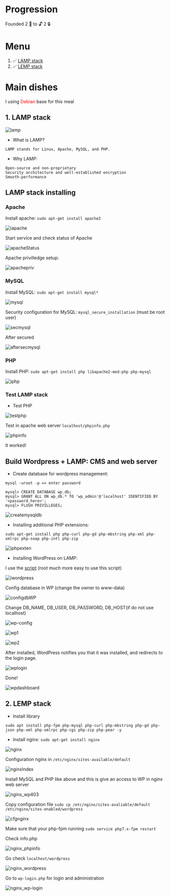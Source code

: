 # Progression

Founded 2 :key: to :unlock: 2 :lock:

# Menu

<ol>
    <li> ✅
        <a href='#1'>
            LAMP stack
        </a>
    </li>
    <li> ✅
        <a href='#2'>
            LEMP stack
        </a>
    </li>
</ol>

# Main dishes

I using <span style="color: red;"> Debian </span> base for this meal

<div id='1'></div>

## 1. LAMP stack

![lamp](images/lamp.png)

* What is LAMP?

```
LAMP stands for Linux, Apache, MySQL, and PHP.
```

* Why LAMP:

```
Open-source and non-proprietary
Security architecture and well-established encryption
Smooth-performance
```

<h2><b> LAMP stack installing </b></h2>

<h3><b>Apache</b></h3>

Install apache: `sudo apt-get install apache2` 

![iapache](images/iapache.png)

Start service and check status of Apache

![apacheStatus](images/apacheStatus.png)

Apache privilledge setup:

![apachepriv](images/apachepriv.png)

<h3><b>MySQL</b></h3>

Install MySQL: `sudo apt-get install mysql*`

![mysql](images/mysql.png)

Security configuration for MySQL: `mysql_secure_installation` (must be root user)

![secmysql](images/secmysql.png)

After secured

![aftersecmysql](images/aftersecmysql.png)

<h3><b>PHP</b></h3>

Install PHP: `sudo apt-get install php libapache2-mod-php php-mysql`

![iphp](images/iphp.png)

<h3><b>Test LAMP stack</b></h3>

* Test PHP

![testphp](images/testphp.png)

Test in apache web server `localhost/phpinfo.php`

![phpinfo](images/phpinfo.png)

It worked!

<h2><b>Build Wordpress + LAMP: CMS and web server</b></h2> 

* Create database for wordpress management:

```
mysql -uroot -p => enter password

mysql> CREATE DATABASE wp_db;
mysql> GRANT ALL ON wp_db.* TO 'wp_admin'@'localhost' IDENTIFIED BY '<password_here>';
mysql> FLUSH PRIVILLEGES;
```
![createmysqldb](images/createmysqldb.png)

* Installing additional PHP extensions:

```
sudo apt-get install php php-curl php-gd php-mbstring php-xml php-xmlrpc php-soap php-intl php-zip
```

![iphpexten](images/iphpexten.png)

* Installing WordPress on LAMP:

I use the <a href=https://raw.githubusercontent.com/exortv123/vietnix-report/master/script/iLAMP_WP.sh>script</a> (root much more easy to use this script)

![iwordpress](images/iwordpress.png)

Config database in WP (change the owner to www-data)

![configdbWP](images/configdbWP.png)

Change DB_NAME, DB_USER, DB_PASSWORD, DB_HOST(if do not use localhost)

![wp-config](images/wp-config.png)

![wp1](images/wp1.png)

![wp2](images/wp2.png)

After installed, WordPress notifies you that it was installed, and redirects to the login page.

![wplogin](images/wplogin.png)

Done!

![wpdashboard](images/wp_dashboard.png)

<div id='2'></div>

## 2. LEMP stack
* Install library

`sudo apt install php-fpm php-mysql php-curl php-mbstring php-gd php-json php-xml php-xmlrpc php-cgi php-zip php-pear -y`

* Install nginx: `sudo apt-get install nginx`

![nginx](images/nginx.png)

Configuration nginx in `/etc/nginx/sites-available/default`

![nginxIndex](images/nginx_index.png)

Install MySQL and PHP like above and this is give an access to WP in nginx web server

![nginx_wp403](images/nginx_wp403.png)

Copy configuration file `sudo cp /etc/nginx/sites-avaliable/default /etc/nginx/sites-enabled/wordpress`

![cfgnginx](images/confnginx.png)

Make sure that your php-fpm running `sudo service php7.x-fpm restart`

Check info.php

![nginx_phpinfo](images/nginx_phpinfo.png)

Go check `localhost/wordpress`

![nginx_wordpress](images/nginx_wordpress.png)

Go to `wp-login.php` for login and administration

![nginx_wp-login](images/nginx_wp-login.png)